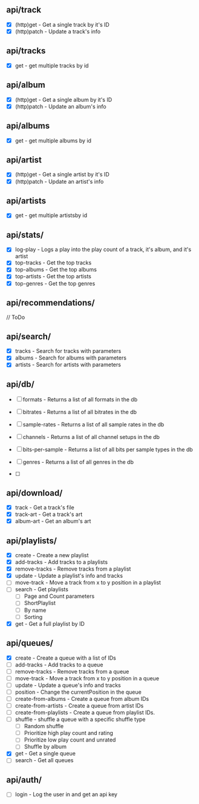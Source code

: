 ##  api/track

- [x] (http)get - Get a single track by it's ID
- [x] (http)patch - Update a track's info

## api/tracks

- [x] get - get multiple tracks by id

## api/album

- [x] (http)get - Get a single album by it's ID
- [x] (http)patch - Update an album's info

## api/albums

- [x] get - get multiple albums by id

## api/artist

- [x] (http)get - Get a single artist by it's ID
- [x] (http)patch - Update an artist's info

## api/artists

- [x] get - get multiple artistsby id

## api/stats/

- [x] log-play - Logs a play into the play count of a track, it's album, and it's artist
- [x] top-tracks - Get the top tracks
- [x] top-albums - Get the top albums
- [x] top-artists - Get the top artists
- [x] top-genres - Get the top genres

## api/recommendations/

// ToDo

## api/search/

- [x] tracks - Search for tracks with parameters
- [x] albums - Search for albums with parameters
- [x] artists - Search for artists with parameters

## api/db/

- [ ] formats - Returns a list of all formats in the db
- [ ] bitrates - Returns a list of all bitrates in the db
- [ ] sample-rates - Returns a list of all sample rates in the db
- [ ] channels - Returns a list of all channel setups in the db
- [ ] bits-per-sample - Returns a list of all bits per sample types in the db
- [ ] genres - Returns a list of all genres in the db

- [ ] 

## api/download/

- [x] track - Get a track's file
- [x] track-art - Get a track's art
- [x] album-art - Get an album's art

## api/playlists/

- [x] create - Create a new playlist
- [x] add-tracks - Add tracks to a playlists
- [x] remove-tracks - Remove tracks from a playlist
- [x] update - Update a playlist's info and tracks
- [ ] move-track - Move a track from x to y position in a playlist
- [ ] search - Get playlists 
  - [ ] Page and Count parameters
  - [ ] ShortPlaylist
  - [ ] By name
  - [ ] Sorting
- [x] get - Get a full playlist by ID

## api/queues/

- [x] create - Create a queue with a list of IDs
- [ ] add-tracks - Add tracks to a queue
- [ ] remove-tracks - Remove tracks from a queue
- [ ] move-track - Move a track from x to y position in a queue
- [ ] update - Update a queue's info and tracks
- [ ] position - Change the currentPosition in the queue
- [ ] create-from-albums - Create a queue from album IDs
- [ ] create-from-artists - Create a queue from artist IDs
- [ ] create-from-playlists - Create a queue from playlist IDs.
- [ ] shuffle - shuffle a queue with a specific shuffle type
  - [ ] Random shuffle
  - [ ] Prioritize high play count and rating
  - [ ] Prioritize low play count and unrated
  - [ ] Shuffle by album
- [x] get - Get a single queue
- [ ] search - Get all queues

## api/auth/

- [ ] login - Log the user in and get an api key



